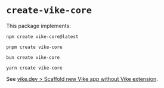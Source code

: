 # `create-vike-core`

This package implements:

```shell
npm create vike-core@latest
```
```shell
pnpm create vike-core
```
```shell
bun create vike-core
```
```shell
yarn create vike-core
```

See [vike.dev > Scaffold new Vike app without Vike extension](https://vike.dev/new/core).
